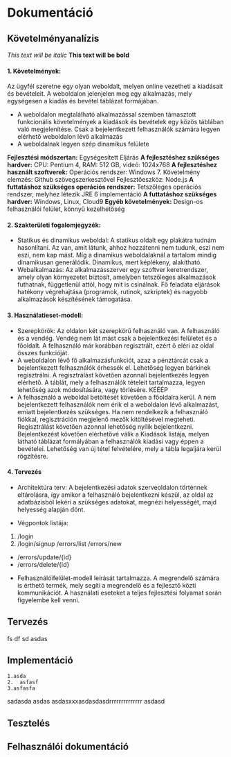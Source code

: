 # Dokumentáció

## Követelményanalízis


*This text will be italic*
**This text will be bold**


#### 1. Követelmények:
Az ügyfél szeretne egy olyan weboldalt, melyen online vezetheti a kiadásait és bevételeit. A weboldalon jelenjelen meg egy alkalmazás, mely egységesen a kiadás és bevétel táblázat formájában.
- A weboldalon megtalálható alkalmazással szemben támasztott funkcionális követelmények a kiadások és bevételek egy közös táblában való megjelenítése. Csak a bejelentkezett felhasználók számára legyen elérhető weboldalon lévő alkalmazás
- A weboldalnak legyen szép dinamikus felülete


**Fejlesztési módszertan:** 
    Egységesített Eljárás
**A fejlesztéshez szükséges hardver:** 
    CPU: Pentium 4, RAM: 512 GB, videó: 1024x768
**A fejlesztéshez használt szoftverek:**
    Operációs rendszer: Windows 7.
    Követelmény elemzés: Github szövegszerkesztővel
    Fejlesztőeszköz: Node.js
**A futtatáshoz szükséges operációs rendszer:**
    Tetszőleges operációs rendszer, melyhez létezik JRE 6 implementáció
**A futtatáshoz szükséges hardver:**
    Windows, Linux, Cloud9
**Egyéb követelmények:**
    Design-os felhasználói felület, könnyű kezelhetőség

    
#### 2. Szakterületi fogalomjegyzék:
* Statikus és dinamikus weboldal: A statikus oldalt egy plakátra tudnám hasonlítani. Az van, amit látunk, ahhoz         hozzátenni nem tudunk, eszi nem eszi, nem kap mást. Míg a dinamikus weboldalaknál a tartalom mindig dinamikusan generálódik. Dinamikus, mert képlékeny, alakítható.
* Webalkalmazás: Az alkalmazásszerver egy szoftver keretrendszer, amely olyan környezetet biztosít, amelyben tetszőleges alkalmazások futhatnak, függetlenül attól, hogy mit is csinálnak. Fő feladata eljárások hatékony végrehajtása (programok, rutinok, szkriptek) és nagyobb alkalmazások készítésének támogatása.

#### 3. Használatieset-modell:
* Szerepkörök: 
Az oldalon két szerepkörű felhasználó van. A felhasználó és a vendég. Vendég nem lát mást csak a bejelentkezési felületet és a főoldalt. A felhasználó már korábban regisztrált, ezért ő eléri az oldal összes funkcióját.
* A weboldalon lévő fő alkalmazásfunkciót, azaz a pénztárcát csak a bejelentkezett felhasználók érhessék el. Lehetőség legyen bárkinek regisztrálni. A regisztrálást követően azonnali bejelentkezés legyen elérhető. A táblát, mely a felhasználók tételeit tartalmazza, legyen lehetőség azok módosítására, vagy törlésére.
    KÉÉÉP
* A felhasználó a weboldal betöltését követően a főoldalra kerül. A nem bejelentkezett felhasználók nem érik el a weboldalon lévő alkalmazást, emiatt bejelentkezés szükséges. Ha nem rendelkezik a felhasználó fiókkal, regisztráción megjelenő mezők kitöltésével megteheti. Regisztrálást követően azonnal lehetőség nyílik bejelentkezni. Bejelentkezést követően elérhetővé válik a Kiadások listája, melyen látható táblázat formályában a felhasználók kiadási vagy éppen a bevételei. Lehetőség van új tétel felvételére, mely a tábla legaljára kerül rögzítésre.

#### 4. Tervezés
* Architektúra terv:
A bejelentkezési adatok szerveoldalon történnek eltárolásra, így amikor a felhasználó bejelentkezni készül, az oldal az adatbázisból lekéri a szükséges adatokat, megnézi helyességét, majd helyesség alapján dönt.
- Végpontok listája:
1. /login
2. /login/signup
/errors/list
/errors/new
- /errors/update/{id}
- /errors/delete/{id}
* Felhasználóifelület-modell
leírását tartalmazza. A megrendelő számára is érthető termék, mely segíti a megrendelő és a
fejlesztő közti kommunikációt. A használati eseteket a teljes fejlesztési folyamat során
figyelembe kell venni.

## Tervezés

fs
df
sd
asdas

## Implementáció
    1.asda  
    2.  asfasf
    3.asfasfa
sadasda
   asdas
   asdasxxxasdasdasdrrrrrrrrrrrrrr
asdasd
## Tesztelés
## Felhasználói dokumentáció
